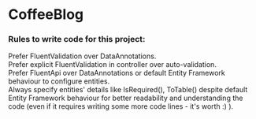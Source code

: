 # CoffeeBlog

### Rules to write code for this project:
Prefer FluentValidation over DataAnnotations. <br/>
Prefer explicit FluentValidation in controller over auto-validation. <br/>
Prefer FluentApi over DataAnnotations or default Entity Framework behaviour to configure entities. <br/>
Always specify entities' details like IsRequired(), ToTable() despite default Entity Framework behaviour for better readability and understanding the code (even if it requires writing some more code lines - it's worth :) ). <br/>
